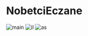 # NobetciEczane
![main](https://imgyukle.com/f/2022/04/24/RL6Wr6.jpg)
![il](https://imgyukle.com/f/2022/04/24/RL6a8I.jpg)
![as](https://imgyukle.com/f/2022/04/24/RL6NLG.jpg)
